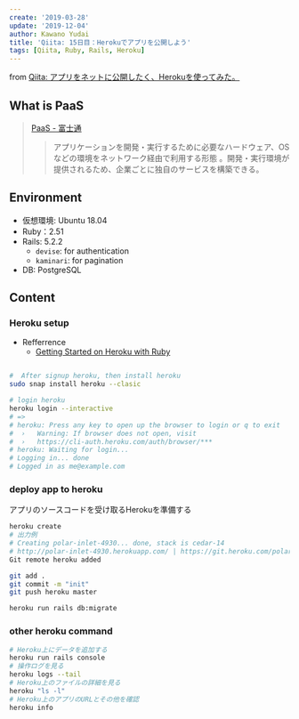 ```yaml
---
create: '2019-03-28'
update: '2019-12-04'
author: Kawano Yudai
title: 'Qiita: 15日目：Herokuでアプリを公開しよう'
tags: [Qiita, Ruby, Rails, Heroku]
---
```


from [Qiita: アプリをネットに公開したく、Herokuを使ってみた。](https://qiita.com/OriverK/items/03c39ffbccb13c653d92)

## What is PaaS
> [PaaS - 富士通](http://jp.fujitsu.com/solutions/cloud/glossary/public-paas.html)
>> アプリケーションを開発・実行するために必要なハードウェア、OSなどの環境をネットワーク経由で利用する形態 。開発・実行環境が提供されるため、企業ごとに独自のサービスを構築できる。
 
## Environment
- 仮想環境: Ubuntu 18.04
- Ruby：2.51
- Rails: 5.2.2
    - `devise`: for authentication
    - `kaminari`: for pagination
- DB: PostgreSQL

## Content
### Heroku setup
- Refferrence
  - [Getting Started on Heroku with Ruby](https://devcenter.heroku.com/articles/getting-started-with-ruby?singlepage=true)

```sh

#  After signup heroku, then install heroku
sudo snap install heroku --clasic

# login heroku
heroku login --interactive
# =>
# heroku: Press any key to open up the browser to login or q to exit
#  ›   Warning: If browser does not open, visit
#  ›   https://cli-auth.heroku.com/auth/browser/***
# heroku: Waiting for login...
# Logging in... done
# Logged in as me@example.com
```

### deploy app to heroku
アプリのソースコードを受け取るHerokuを準備する

```sh
heroku create
# 出力例
# Creating polar-inlet-4930... done, stack is cedar-14
# http://polar-inlet-4930.herokuapp.com/ | https://git.heroku.com/polar-inlet-4930.git
Git remote heroku added

git add .
git commit -m "init"
git push heroku master

heroku run rails db:migrate
```

### other heroku command
```sh
# Heroku上にデータを追加する
heroku run rails console
# 操作ログを見る
heroku logs --tail
# Heroku上のファイルの詳細を見る
heroku "ls -l"
# Heroku上のアプリのURLとその他を確認
heroku info
```